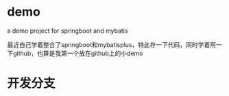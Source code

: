 # demo
a demo project for springboot and mybatis

最近自己学着整合了springboot和mybatisplus，特此存一下代码，同时学着用一下github，也算是我第一个放在github上的小demo

# 开发分支
